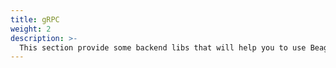 ```yaml
---
title: gRPC
weight: 2
description: >-
  This section provide some backend libs that will help you to use Beagle with gRPC.
---
```

